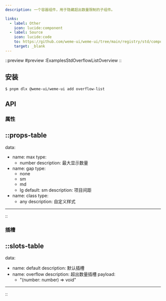 ```yaml
---
description: 一个容器组件，用于隐藏超出数量限制的子组件。

links:
  - label: Other
    icon: lucide:component
  - label: Source
    icon: lucide:code
    to: https://github.com/weme-ui/weme-ui/tree/main/registry/std/components/overflow-list
    target: _blank
---
```


::preview
#preview
:ExamplesStdOverflowListOverview
::

## 安装

```shell [Terminal]
$ pnpm dlx @weme-ui/weme-ui add overflow-list
```

## API

### 属性

::props-table
---
data:
  - name: max
    type:
      - number
    description: 最大显示数量
  - name: gap
    type:
      - none
      - sm
      - md
      - lg
    default: sm
    description: 项目间距
  - name: class
    type:
      - any
    description: 自定义样式
---
::

### 插槽

::slots-table
---
data:
  - name: default
    description: 默认插槽
  - name: overflow
    description: 超出数量插槽
    payload:
      - "(number: number) => void"
---
::

